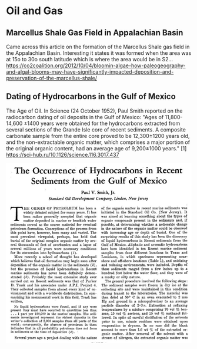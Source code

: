 # Oil and Gas

## Marcellus Shale Gas Field in Appalachian Basin

Came across this article on the formation of the Marcellus Shale gas field in the Appalachian Basin. Interesting it states it was formed when the area was at 15o to 30o south latitude which is where the area would be in S2...        https://co2coalition.org/2012/10/04/bloomin-algae-how-paleogeography-and-algal-blooms-may-have-significantly-impacted-deposition-and-preservation-of-the-marcellus-shale/

## Dating of Hydrocarbons in the Gulf of Mexico

The Age of Oil. In Science (24 October 1952), Paul Smith reported on the radiocarbon dating of oil deposits in the Gulf of Mexico: "Ages of 11,800-14,600 ±1400 years were obtained for the hydrocarbons extracted from several sections of the Grande Isle core of recent sediments. A composite carbonate sample from the entire core proved to be 12,300±1200 years old, and the non-extractable organic matter, which comprises a major portion of the original organic content, had an average age of 9,200±1000 years."
[1] https://sci-hub.ru/10.1126/science.116.3017.437

![](img/photo_6051@29-11-2024_16-07-21.jpg)

